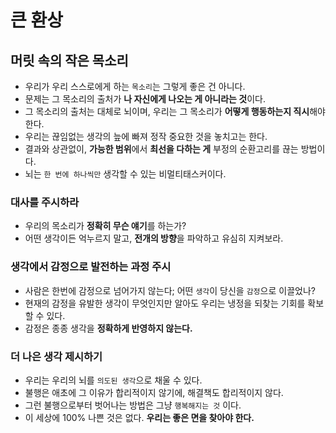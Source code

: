 # 큰 환상

## 머릿 속의 작은 목소리
* 우리가 우리 스스로에게 하는 `목소리`는 그렇게 좋은 건 아니다.
* 문제는 그 목소리의 출처가 **나 자신에게 나오는 게 아니라는 것**이다.
* 그 목소리의 출처는 대체로 뇌이며, 우리는 그 목소리가 **어떻게 행동하는지 직시**해야 한다.
* 우리는 끊임없는 생각의 늪에 빠져 정작 중요한 것을 놓치고는 한다.
* 결과와 상관없이, **가능한 범위**에서 **최선을 다하는 게** 부정의 순환고리를 끊는 방법이다.
* 뇌는 `한 번에 하나씩만` 생각할 수 있는 비멀티태스커이다.

### 대사를 주시하라
* 우리의 목소리가 **정확히 무슨 얘기**를 하는가? 
* 어떤 생각이든 억누르지 말고, **전개의 방향**을 파악하고 유심히 지켜보라.

### 생각에서 감정으로 발전하는 과정 주시
* 사람은 한번에 감정으로 넘어가지 않는다; 어떤 `생각`이 당신을 `감정`으로 이끌었나?
* 현재의 감정을 유발한 생각이 무엇인지만 알아도 우리는 냉정을 되찾는 기회를 확보할 수 있다.
* 감정은 종종 생각을 **정확하게 반영하지 않는다.**

### 더 나은 생각 제시하기
* 우리는 우리의 뇌를 `의도된 생각`으로 채울 수 있다.
* 불행은 애초에 그 이유가 합리적이지 않기에, 해결책도 합리적이지 않다.
* 그런 불행으로부터 벗어나는 방법은 그냥 `행복해지는 것` 이다.
* 이 세상에 100% 나쁜 것은 없다. **우리는 좋은 면을 찾아야 한다.**    


